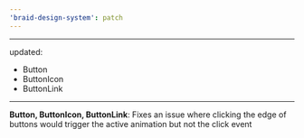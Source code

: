 ```yaml
---
'braid-design-system': patch
---
```


---
updated:
  - Button
  - ButtonIcon
  - ButtonLink
---

**Button, ButtonIcon, ButtonLink**: Fixes an issue where clicking the edge of buttons would trigger the active animation but not the click event
